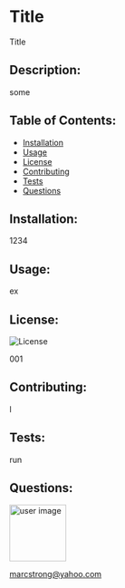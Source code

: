 
# Title
Title

## Description:
some

## Table of Contents:

* [Installation](#Installation)
* [Usage](#Usage)
* [License](#License)
* [Contributing](#Contributing)
* [Tests](#Tests)
* [Questions](#Questions)

## Installation: 
1234

## Usage:
ex

## License:
![License](https://img.shields.io/badge/License-MIT-Blue)

001

## Contributing:
l

## Tests:
run

## Questions:
<img src= "https://avatars.githubusercontent.com/u/60418958?" alt = "user image" style = "width: 100px" height = "100px" />

 marcstrong@yahoo.com
